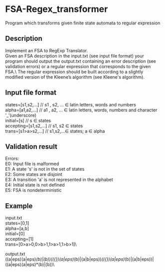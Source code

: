 # FSA-Regex_transformer
Program which transforms given finite state automata to regular expression

## Description
Implement an FSA to RegExp Translator. \
Given an FSA description in the input.txt (see input file format) your program should output the output.txt containing an error description (see validation errors) or a regular expression that corresponds to the given FSA.\ The regular expression should be built according to a slightly modified version of the Kleene’s algorithm (see Kleene's algorithm).

## Input file format
states=[s1,s2,...]	// s1 , s2, ... ∈ latin letters, words and numbers\
alpha=[a1,a2,...]	// a1 , a2, ... ∈ latin letters, words, numbers and character '_’(underscore)\
initial=[s]	// s ∈ states\
accepting=[s1,s2,...]	// s1, s2 ∈ states\
trans=[s1>a>s2,...]	// s1,s2,...∈ states; a ∈ alpha

## Validation result
Errors:\
  E0: Input file is malformed\
  E1: A state 's' is not in the set of states\
  E2: Some states are disjoint\
  E3: A transition 'a' is not represented in the alphabet\
  E4: Initial state is not defined\
  E5: FSA is nondeterministic

## Example
input.txt\
states=[0,1]\
alpha=[a,b]\
initial=[0]\
accepting=[1]\
trans=[0>a>0,0>b>1,1>a>1,1>b>1]\\

output.txt\
((a|eps)(a|eps)*(b)|(b))(({})(a|eps)*(b)|(a|b|eps))*(({})(a|eps)*(b)|(a|b|eps))|((a|eps)(a|eps)*(b)|(b))\
